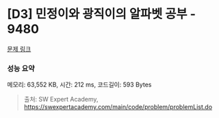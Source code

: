 # [D3] 민정이와 광직이의 알파벳 공부 - 9480 

[문제 링크](https://swexpertacademy.com/main/code/problem/problemDetail.do?contestProbId=AXAdrmW61ssDFAXq) 

### 성능 요약

메모리: 63,552 KB, 시간: 212 ms, 코드길이: 593 Bytes



> 출처: SW Expert Academy, https://swexpertacademy.com/main/code/problem/problemList.do